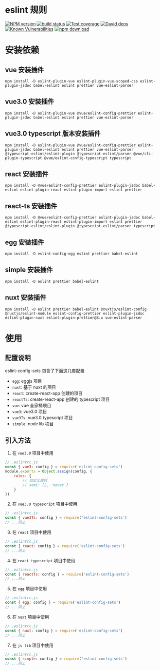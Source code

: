 # eslint 规则

[![NPM version][npm-image]][npm-url]
[![build status][travis-image]][travis-url]
[![Test coverage][codecov-image]][codecov-url]
[![David deps][david-image]][david-url]
[![Known Vulnerabilities][snyk-image]][snyk-url]
[![npm download][download-image]][download-url]

[npm-image]: https://img.shields.io/npm/v/eslint-config-sets.svg?style=flat-square
[npm-url]: https://npmjs.org/package/eslint-config-sets
[travis-image]: https://travis-ci.org/saqqdy/eslint-config-sets.svg?branch=master
[travis-url]: https://travis-ci.org/saqqdy/eslint-config-sets
[codecov-image]: https://img.shields.io/codecov/c/github/saqqdy/eslint-config-sets.svg?style=flat-square
[codecov-url]: https://codecov.io/github/saqqdy/eslint-config-sets?branch=master
[david-image]: https://img.shields.io/david/saqqdy/eslint-config-sets.svg?style=flat-square
[david-url]: https://david-dm.org/saqqdy/eslint-config-sets
[snyk-image]: https://snyk.io/test/npm/eslint-config-sets/badge.svg?style=flat-square
[snyk-url]: https://snyk.io/test/npm/eslint-config-sets
[download-image]: https://img.shields.io/npm/dm/eslint-config-sets.svg?style=flat-square
[download-url]: https://npmjs.org/package/eslint-config-sets

# 安装依赖

## vue 安装插件

```shell
npm install -D eslint-plugin-vue eslint-plugin-vue-scoped-css eslint-plugin-jsdoc babel-eslint eslint prettier vue-eslint-parser
```

## vue3.0 安装插件

```shell
npm install -D eslint-plugin-vue @vue/eslint-config-prettier eslint-plugin-jsdoc babel-eslint eslint prettier vue-eslint-parser
```

## vue3.0 typescript 版本安装插件

```shell
npm install -D eslint-plugin-vue @vue/eslint-config-prettier eslint-plugin-jsdoc babel-eslint eslint prettier vue-eslint-parser @typescript-eslint/eslint-plugin @typescript-eslint/parser @vue/cli-plugin-typescript @vue/eslint-config-typescript typescript
```

## react 安装插件

```shell
npm install -D @vue/eslint-config-prettier eslint-plugin-jsdoc babel-eslint eslint-plugin-react eslint-plugin-import eslint prettier
```

## react-ts 安装插件

```shell
npm install -D @vue/eslint-config-prettier eslint-plugin-jsdoc babel-eslint eslint-plugin-react eslint-plugin-import eslint prettier @typescript-eslint/eslint-plugin @typescript-eslint/parser typescript
```

## egg 安装插件

```shell
npm install -D eslint-config-egg eslint prettier babel-eslint
```

## simple 安装插件

```shell
npm install -D eslint prettier babel-eslint
```

## nuxt 安装插件

```shell
npm install -D eslint prettier babel-eslint @nuxtjs/eslint-config @nuxtjs/eslint-module eslint-config-prettier eslint-plugin-jsdoc eslint-plugin-nuxt eslint-plugin-prettier@8.x vue-eslint-parser
```

# 使用

## 配置说明

eslint-config-sets 包含了下面这几套配置

-   `egg`: eggjs 项目
-   `nuxt`: 基于 nuxt 的项目
-   `react`: create-react-app 创建的项目
-   `reactTs`: create-react-app 创建的 typescript 项目
-   `vue`: vue 全家桶项目
-   `vue3`: vue3.0 项目
-   `vue3Ts`: vue3.0 typescript 项目
-   `simple`: node lib 项目

## 引入方法

1. 在 `vue3.0` 项目中使用

```js
// .eslintrc.js
const { vue3: config } = require('eslint-config-sets')
module.exports = Object.assign(config, {
    rules: {
        // 自定义规则
        // semi: [2, 'never']
    }
})
```

2. 在 `vue3.0 typescript` 项目中使用

```js
// .eslintrc.js
const { vue3Ts: config } = require('eslint-config-sets')
// ...同上
```

3. 在 `react` 项目中使用

```js
// .eslintrc.js
const { react: config } = require('eslint-config-sets')
// ...同上
```

4. 在 `react typescript` 项目中使用

```js
// .eslintrc.js
const { reactTs: config } = require('eslint-config-sets')
// ...同上
```

5. 在 `egg` 项目中使用

```js
// .eslintrc.js
const { egg: config } = require('eslint-config-sets')
// ...同上
```

6. 在 `nuxt` 项目中使用

```js
// .eslintrc.js
const { nuxt: config } = require('eslint-config-sets')
// ...同上
```

7. 在 `js lib` 项目中使用

```js
// .eslintrc.js
const { simple: config } = require('eslint-config-sets')
// ...同上
```
